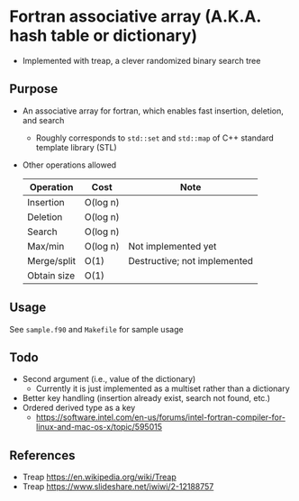 # Fortran associative array (A.K.A. hash table or dictionary)
* Implemented with treap, a clever randomized binary search tree

## Purpose
* An associative array for fortran, which enables fast insertion, deletion, and search
    * Roughly corresponds to `std::set` and `std::map` of C++ standard template library (STL)
* Other operations allowed
   
  |Operation|Cost|Note|
  |----|----|----|
  |Insertion|O(log n)| |
  |Deletion|O(log n)| |
  |Search|O(log n)| |
  |Max/min|O(log n)|Not implemented yet|
  |Merge/split|O(1)|Destructive; not implemented|
  |Obtain size|O(1)| |


## Usage
See `sample.f90` and `Makefile` for sample usage

## Todo
* Second argument (i.e., value of the dictionary)
    * Currently it is just implemented as a multiset rather than a dictionary
* Better key handling (insertion already exist, search not found, etc.)
* Ordered derived type as a key
    * https://software.intel.com/en-us/forums/intel-fortran-compiler-for-linux-and-mac-os-x/topic/595015

## References
* Treap https://en.wikipedia.org/wiki/Treap
* Treap https://www.slideshare.net/iwiwi/2-12188757

